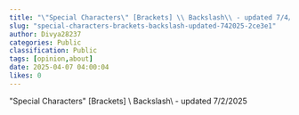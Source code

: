 ```yaml
---
title: "\"Special Characters\" [Brackets] \\ Backslash\\ - updated 7/4/2025"
slug: "special-characters-brackets-backslash-updated-742025-2ce3e1"
author: Divya28237
categories: Public
classification: Public
tags: [opinion,about]
date: 2025-04-07 04:00:04 
likes: 0
---
```


"Special Characters" [Brackets] \ Backslash\ - updated 7/2/2025